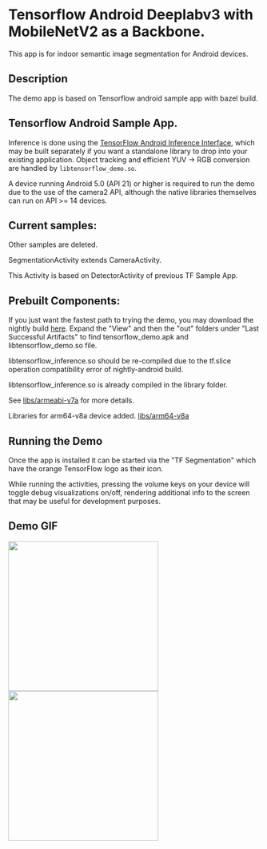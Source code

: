 # Tensorflow Android Deeplabv3 with MobileNetV2 as a Backbone.

This app is for indoor semantic image segmentation for Android devices.

## Description

The demo app is based on Tensorflow android sample app with bazel build. 


## Tensorflow Android Sample App. 

Inference is done using the [TensorFlow Android Inference
Interface](../../../tensorflow/contrib/android), which may be built separately
if you want a standalone library to drop into your existing application. Object
tracking and efficient YUV -> RGB conversion are handled by
`libtensorflow_demo.so`.

A device running Android 5.0 (API 21) or higher is required to run the demo due
to the use of the camera2 API, although the native libraries themselves can run
on API >= 14 devices.

## Current samples:

Other samples are deleted. 

SegmentationActivity extends CameraActivity. 

This Activity is based on DetectorActivity of previous TF Sample App.

## Prebuilt Components:

If you just want the fastest path to trying the demo, you may download the
nightly build
[here](https://ci.tensorflow.org/view/Nightly/job/nightly-android/). Expand the
"View" and then the "out" folders under "Last Successful Artifacts" to find
tensorflow_demo.apk and libtensorflow_demo.so file.

libtensorflow_inference.so should be re-compiled due to the tf.slice operation compatibility error of nightly-android build.

libtensorflow_inference.so is already compiled in the library folder. 
 
See [libs/armeabi-v7a](libs/armeabi-v7a) for more details.

Libraries for arm64-v8a device added. [libs/arm64-v8a](libs/arm64-v8a)

## Running the Demo

Once the app is installed it can be started via the "TF Segmentation" which have the orange TensorFlow logo as
their icon.

While running the activities, pressing the volume keys on your device will
toggle debug visualizations on/off, rendering additional info to the screen that
may be useful for development purposes.


## Demo GIF
<img src="sample_images/mnv2_129.gif" width="300px">
<img src="sample_images/mnv2_257.gif" width="300px">